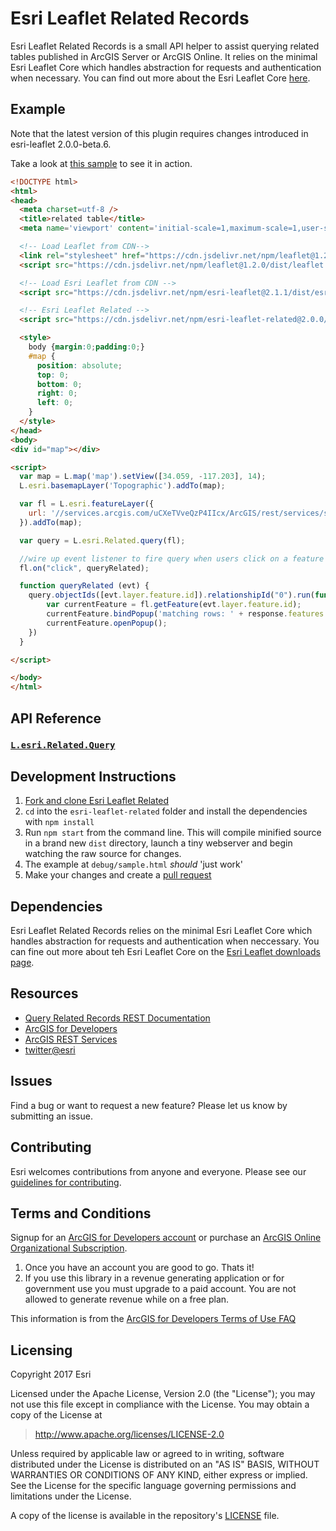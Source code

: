 # Esri Leaflet Related Records

Esri Leaflet Related Records is a small API helper to assist querying related tables published in ArcGIS Server or ArcGIS Online. It relies on the minimal Esri Leaflet Core which handles abstraction for requests and authentication when necessary. You can find out more about the Esri Leaflet Core [here](http://esri.github.com/esri-leaflet/downloads).

## Example
Note that the latest version of this plugin requires changes introduced in esri-leaflet 2.0.0-beta.6.

Take a look at [this sample](https://jgravois.github.io/esri-leaflet-related/index.html) to see it in action.

```html
<!DOCTYPE html>
<html>
<head>
  <meta charset=utf-8 />
  <title>related table</title>
  <meta name='viewport' content='initial-scale=1,maximum-scale=1,user-scalable=no' />

  <!-- Load Leaflet from CDN-->
  <link rel="stylesheet" href="https://cdn.jsdelivr.net/npm/leaflet@1.2.0/dist/leaflet.css" />
  <script src="https://cdn.jsdelivr.net/npm/leaflet@1.2.0/dist/leaflet.js"></script>

  <!-- Load Esri Leaflet from CDN -->
  <script src="https://cdn.jsdelivr.net/npm/esri-leaflet@2.1.1/dist/esri-leaflet.js"></script>

  <!-- Esri Leaflet Related -->
  <script src="https://cdn.jsdelivr.net/npm/esri-leaflet-related@2.0.0/dist/esri-leaflet-related.js"></script>

  <style>
    body {margin:0;padding:0;}
    #map {
      position: absolute;
      top: 0;
      bottom: 0;
      right: 0;
      left: 0;
    }
  </style>
</head>
<body>
<div id="map"></div>

<script>
  var map = L.map('map').setView([34.059, -117.203], 14);
  L.esri.basemapLayer('Topographic').addTo(map);

  var fl = L.esri.featureLayer({
    url: '//services.arcgis.com/uCXeTVveQzP4IIcx/ArcGIS/rest/services/stationActivity/FeatureServer/0'
  }).addTo(map);

  var query = L.esri.Related.query(fl);

  //wire up event listener to fire query when users click on a feature
  fl.on("click", queryRelated);

  function queryRelated (evt) {
    query.objectIds([evt.layer.feature.id]).relationshipId("0").run(function(error, response, raw) {
        var currentFeature = fl.getFeature(evt.layer.feature.id);
        currentFeature.bindPopup('matching rows: ' + response.features.length);
        currentFeature.openPopup();
    })
  }

</script>

</body>
</html>
```

## API Reference

### [`L.esri.Related.Query`](http://esri.github.io/esri-leaflet/api-reference/tasks/query-related.html)

## Development Instructions

1. [Fork and clone Esri Leaflet Related](https://help.github.com/articles/fork-a-repo)
2. `cd` into the `esri-leaflet-related` folder and install the dependencies with `npm install`
3. Run `npm start` from the command line. This will compile minified source in a brand new `dist` directory, launch a tiny webserver and begin watching the raw source for changes.
4. The example at `debug/sample.html` *should* 'just work'
5. Make your changes and create a [pull request](https://help.github.com/articles/creating-a-pull-request)

## Dependencies

Esri Leaflet Related Records relies on the minimal Esri Leaflet Core which handles abstraction for requests and authentication when neccessary. You can fine out more about teh Esri Leaflet Core on the [Esri Leaflet downloads page](http://esri.github.com/esri-leaflet/downloads).

## Resources

* [Query Related Records REST Documentation](http://resources.arcgis.com/en/help/arcgis-rest-api/#/Query_Related_Records/02r300000115000000/)
* [ArcGIS for Developers](http://developers.arcgis.com)
* [ArcGIS REST Services](http://resources.arcgis.com/en/help/arcgis-rest-api/)
* [twitter@esri](http://twitter.com/esri)

## Issues

Find a bug or want to request a new feature?  Please let us know by submitting an issue.

## Contributing

Esri welcomes contributions from anyone and everyone. Please see our [guidelines for contributing](https://github.com/esri/contributing).

## Terms and Conditions

Signup for an [ArcGIS for Developers account](https://developers.arcgis.com/en/plans) or purchase an [ArcGIS Online Organizational Subscription](http://www.arcgis.com/features/plans/pricing.html).

1. Once you have an account you are good to go. Thats it!
2. If you use this library in a revenue generating application or for government use you must upgrade to a paid account. You are not allowed to generate revenue while on a free plan.

This information is from the [ArcGIS for Developers Terms of Use FAQ](https://developers.arcgis.com/en/terms/faq/)

## Licensing
Copyright 2017 Esri

Licensed under the Apache License, Version 2.0 (the "License");
you may not use this file except in compliance with the License.
You may obtain a copy of the License at

> http://www.apache.org/licenses/LICENSE-2.0

Unless required by applicable law or agreed to in writing, software
distributed under the License is distributed on an "AS IS" BASIS,
WITHOUT WARRANTIES OR CONDITIONS OF ANY KIND, either express or implied.
See the License for the specific language governing permissions and
limitations under the License.

A copy of the license is available in the repository's [LICENSE](./LICENSE) file.